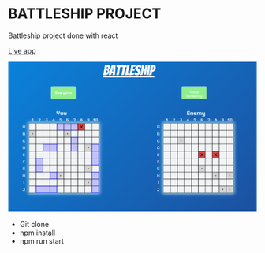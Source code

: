 # BATTLESHIP PROJECT

Battleship project done with react

[Live app](https://jocular-khapse-896f1e.netlify.app)

![Screenshot](battleship.png)

- Git clone
- npm install
- npm run start
